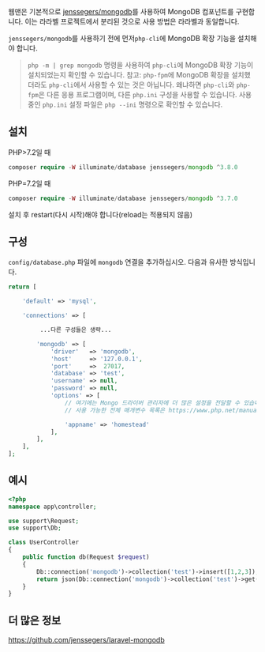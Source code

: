 웹맨은 기본적으로 [jenssegers/mongodb](https://github.com/jenssegers/laravel-mongodb)를 사용하여 MongoDB 컴포넌트를 구현합니다. 이는 라라벨 프로젝트에서 분리된 것으로 사용 방법은 라라벨과 동일합니다.

`jenssegers/mongodb`를 사용하기 전에 먼저`php-cli`에 MongoDB 확장 기능을 설치해야 합니다.

> `php -m | grep mongodb` 명령을 사용하여 `php-cli`에 MongoDB 확장 기능이 설치되었는지 확인할 수 있습니다. 참고: `php-fpm`에 MongoDB 확장을 설치했더라도 `php-cli`에서 사용할 수 있는 것은 아닙니다. 왜냐하면 `php-cli`와 `php-fpm`은 다른 응용 프로그램이며, 다른 `php.ini` 구성을 사용할 수 있습니다. 사용 중인 `php.ini` 설정 파일은 `php --ini` 명령으로 확인할 수 있습니다.

## 설치

PHP>7.2일 때
```php
composer require -W illuminate/database jenssegers/mongodb ^3.8.0
```
PHP=7.2일 때
```php
composer require -W illuminate/database jenssegers/mongodb ^3.7.0
```

설치 후 restart(다시 시작)해야 합니다(reload는 적용되지 않음)

## 구성
 `config/database.php` 파일에 `mongodb` 연결을 추가하십시오. 다음과 유사한 방식입니다.
```php
return [

    'default' => 'mysql',

    'connections' => [

         ...다른 구성들은 생략...

        'mongodb' => [
            'driver'   => 'mongodb',
            'host'     => '127.0.0.1',
            'port'     =>  27017,
            'database' => 'test',
            'username' => null,
            'password' => null,
            'options' => [
                // 여기에는 Mongo 드라이버 관리자에 더 많은 설정을 전달할 수 있습니다.
                // 사용 가능한 전체 매개변수 목록은 https://www.php.net/manual/en/mongodb-driver-manager.construct.php의 "Uri 옵션"을 참조하십시오.

                'appname' => 'homestead'
            ],
        ],
    ],
];
```

## 예시
```php
<?php
namespace app\controller;

use support\Request;
use support\Db;

class UserController
{
    public function db(Request $request)
    {
        Db::connection('mongodb')->collection('test')->insert([1,2,3]);
        return json(Db::connection('mongodb')->collection('test')->get());
    }
}
```

## 더 많은 정보
https://github.com/jenssegers/laravel-mongodb
